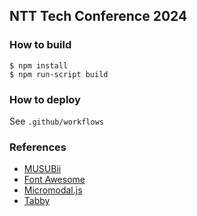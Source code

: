 ## NTT Tech Conference 2024

### How to build

```
$ npm install
$ npm run-script build
```

### How to deploy

See `.github/workflows`

### References

- [MUSUBii](https://musubii.qranoko.jp/)
- [Font Awesome](https://fontawesome.com/)
- [Micromodal.js](https://micromodal.vercel.app/)
- [Tabby](https://github.com/cferdinandi/tabby)
